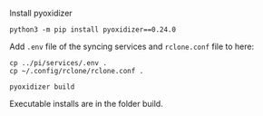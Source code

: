 Install pyoxidizer
```
python3 -m pip install pyoxidizer==0.24.0
```

Add `.env` file of the syncing services and `rclone.conf` file to here:
```
cp ../pi/services/.env .
cp ~/.config/rclone/rclone.conf .
```

```
pyoxidizer build
```

Executable installs are in the folder build.
